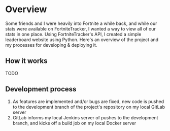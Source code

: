 # Overview

Some friends and I were heavily into Fortnite a while back, and while our stats were available on FortniteTracker, I wanted a way to view all of our stats in one place. Using FortniteTracker's API, I created a simple leaderboard website using Python. Here's an overview of the project and my processes for developing & deploying it.

## How it works

TODO


## Development process

1. As features are implemented and/or bugs are fixed, new code is pushed to the development branch of the project's repository on my local GitLab server
2. GitLab informs my local Jenkins server of pushes to the development branch, and kicks off a build job on my local Docker server
